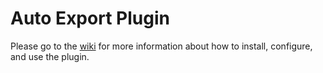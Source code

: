 # Auto Export Plugin

Please go to the [wiki][1] for more information about how to install, configure,
and use the plugin.

[1]: https://github.com/philcali/up_auto_export/wiki
